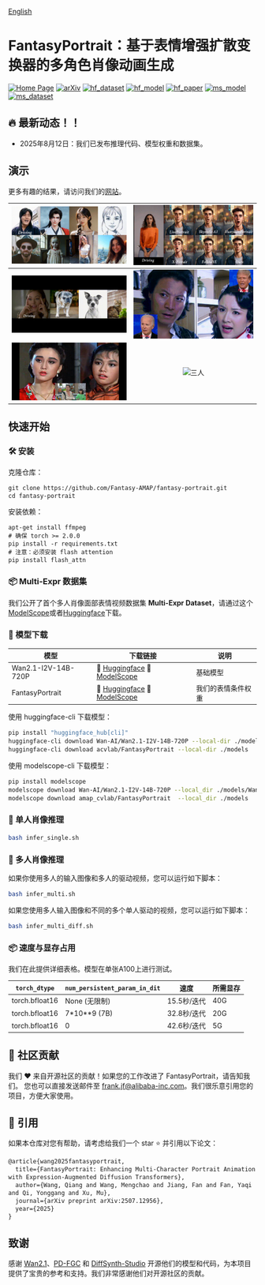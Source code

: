 [English](./README.md)
# FantasyPortrait：基于表情增强扩散变换器的多角色肖像动画生成

[![Home Page](https://img.shields.io/badge/Project-FantasyPortrait-blue.svg)](https://fantasy-amap.github.io/fantasy-portrait/)
[![arXiv](https://img.shields.io/badge/Arxiv-2507.12956-b31b1b.svg?logo=arXiv)](https://arxiv.org/abs/2507.12956)
[![hf_dataset](https://img.shields.io/badge/🤗%20Dataset-FantasyPortrait-yellow.svg)](https://huggingface.co/datasets/acvlab/FantasyPortrait-Multi-Expr)
[![hf_model](https://img.shields.io/badge/🤗%20Model-FantasyPortrait-green.svg)](https://huggingface.co/acvlab/FantasyPortrait)
[![hf_paper](https://img.shields.io/badge/🤗-FantasyPortrait-red.svg)](https://huggingface.co/papers/2507.12956)
[![ms_model](https://img.shields.io/badge/ModelScope-Model-9cf.svg)](https://modelscope.cn/models/amap_cvlab/FantasyPortrait)
[![ms_dataset](https://img.shields.io/badge/ModelScope-Dataset-ff69b4.svg)](https://www.modelscope.cn/datasets/amap_cvlab/FantasyPortrait-Multi-Expr)

## 🔥 最新动态！！
* 2025年8月12日：我们已发布推理代码、模型权重和数据集。

## 演示
更多有趣的结果，请访问我们的[网站](https://fantasy-amap.github.io/fantasy-portrait/)。

| ![单人示例](./assert/demo/danren_1.gif) | ![对比](./assert/demo/duibi.gif) |
| :---: | :---: |
| ![动物](./assert/demo/dongwu.gif) | ![双人1](./assert/demo/shuangren_1.gif) |
| ![双人2](./assert/demo/shuangren_2.gif) | ![三人](./assert/demo/sanren.gif) |

## 快速开始
### 🛠️ 安装

克隆仓库：

```
git clone https://github.com/Fantasy-AMAP/fantasy-portrait.git
cd fantasy-portrait
```

安装依赖：
```
apt-get install ffmpeg
# 确保 torch >= 2.0.0
pip install -r requirements.txt
# 注意：必须安装 flash attention
pip install flash_attn
```

### 📦 Multi-Expr 数据集
我们公开了首个多人肖像面部表情视频数据集 **Multi-Expr Dataset**，请通过这个[ModelScope](https://www.modelscope.cn/datasets/amap_cvlab/FantasyPortrait-Multi-Expr)或者[Huggingface](https://huggingface.co/datasets/acvlab/FantasyPortrait-Multi-Expr)下载。


### 🧱 模型下载
| 模型        |                       下载链接                                           |    说明                      |
| --------------|-------------------------------------------------------------------------------|-------------------------------|
| Wan2.1-I2V-14B-720P  |      🤗 [Huggingface](https://huggingface.co/Wan-AI/Wan2.1-I2V-14B-720P)    🤖 [ModelScope](https://www.modelscope.cn/models/Wan-AI/Wan2.1-I2V-14B-720P)     | 基础模型
| FantasyPortrait      |      🤗 [Huggingface](https://huggingface.co/acvlab/FantasyPortrait/)     🤖 [ModelScope](https://www.modelscope.cn/models/amap_cvlab/FantasyPortrait/)         | 我们的表情条件权重

使用 huggingface-cli 下载模型：
``` sh
pip install "huggingface_hub[cli]"
huggingface-cli download Wan-AI/Wan2.1-I2V-14B-720P --local-dir ./models/Wan2.1-I2V-14B-720P
huggingface-cli download acvlab/FantasyPortrait --local-dir ./models
```

使用 modelscope-cli 下载模型：
``` sh
pip install modelscope
modelscope download Wan-AI/Wan2.1-I2V-14B-720P --local_dir ./models/Wan2.1-I2V-14B-720P
modelscope download amap_cvlab/FantasyPortrait  --local_dir ./models
```

### 🔑 单人肖像推理
``` sh
bash infer_single.sh
```

### 🔑 多人肖像推理
如果你使用多人的输入图像和多人的驱动视频，您可以运行如下脚本：
``` sh
bash infer_multi.sh
```

如果您使用多人输入图像和不同的多个单人驱动的视频，您可以运行如下脚本：
```sh
bash infer_multi_diff.sh
```

### 📦 速度与显存占用
我们在此提供详细表格。模型在单张A100上进行测试。

|`torch_dtype`|`num_persistent_param_in_dit`|速度|所需显存|
|-|-|-|-|
|torch.bfloat16|None (无限制)|15.5秒/迭代|40G|
|torch.bfloat16|7*10**9 (7B)|32.8秒/迭代|20G|
|torch.bfloat16|0|42.6秒/迭代|5G|



## 🧩 社区贡献
我们 ❤️ 来自开源社区的贡献！如果您的工作改进了 FantasyPortrait，请告知我们。
您也可以直接发送邮件至 [frank.jf@alibaba-inc.com](mailto://frank.jf@alibaba-inc.com)。我们很乐意引用您的项目，方便大家使用。

## 🔗 引用
如果本仓库对您有帮助，请考虑给我们一个 star ⭐ 并引用以下论文：
```
@article{wang2025fantasyportrait,
  title={FantasyPortrait: Enhancing Multi-Character Portrait Animation with Expression-Augmented Diffusion Transformers},
  author={Wang, Qiang and Wang, Mengchao and Jiang, Fan and Fan, Yaqi and Qi, Yonggang and Xu, Mu},
  journal={arXiv preprint arXiv:2507.12956},
  year={2025}
}
```

## 致谢
感谢 [Wan2.1](https://github.com/Wan-Video/Wan2.1)、[PD-FGC](https://github.com/Dorniwang/PD-FGC-inference) 和 [DiffSynth-Studio](https://github.com/modelscope/DiffSynth-Studio) 开源他们的模型和代码，为本项目提供了宝贵的参考和支持。我们非常感谢他们对开源社区的贡献。
